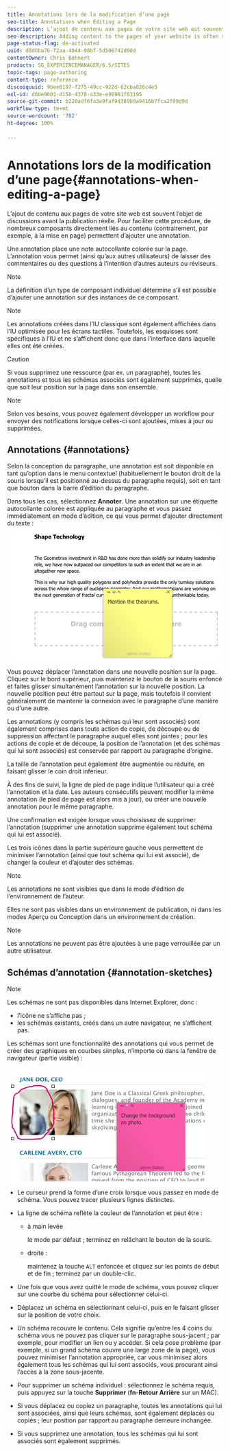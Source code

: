 ```yaml
---
title: Annotations lors de la modification d’une page
seo-title: Annotations when Editing a Page
description: L’ajout de contenu aux pages de votre site web est souvent l’objet de discussions avant la publication réelle. Pour faciliter cette procédure, de nombreux composants directement liés au contenu permettent d’ajouter une annotation.
seo-description: Adding content to the pages of your website is often subject to discussions prior to it actually being published. To aid this, many components directly related to content allow you to add an annotation.
page-status-flag: de-activated
uuid: d8d6ba76-f2aa-4044-98bf-5d506742d90d
contentOwner: Chris Bohnert
products: SG_EXPERIENCEMANAGER/6.5/SITES
topic-tags: page-authoring
content-type: reference
discoiquuid: 9bee0197-f275-49cc-922d-62cba826c4e5
exl-id: d60e9601-d15b-4378-a33e-e90961f63195
source-git-commit: b220adf6fa3e9faf94389b9a9416b7fca2f89d9d
workflow-type: tm+mt
source-wordcount: '782'
ht-degree: 100%

---
```


# Annotations lors de la modification d’une page{#annotations-when-editing-a-page}

L’ajout de contenu aux pages de votre site web est souvent l’objet de discussions avant la publication réelle. Pour faciliter cette procédure, de nombreux composants directement liés au contenu (contrairement, par exemple, à la mise en page) permettent d’ajouter une annotation.

Une annotation place une note autocollante colorée sur la page. L’annotation vous permet (ainsi qu’aux autres utilisateurs) de laisser des commentaires ou des questions à l’intention d’autres auteurs ou réviseurs.

>[!NOTE]
>
>La définition d’un type de composant individuel détermine s’il est possible d’ajouter une annotation sur des instances de ce composant.

>[!NOTE]
>
>Les annotations créées dans l’IU classique sont également affichées dans l’IU optimisée pour les écrans tactiles. Toutefois, les esquisses sont spécifiques à l’IU et ne s’affichent donc que dans l’interface dans laquelle elles ont été créées.

>[!CAUTION]
>
>Si vous supprimez une ressource (par ex. un paragraphe), toutes les annotations et tous les schémas associés sont également supprimés, quelle que soit leur position sur la page dans son ensemble.

>[!NOTE]
>
>Selon vos besoins, vous pouvez également développer un workflow pour envoyer des notifications lorsque celles-ci sont ajoutées, mises à jour ou supprimées.

## Annotations {#annotations}

Selon la conception du paragraphe, une annotation est soit disponible en tant qu’option dans le menu contextuel (habituellement le bouton droit de la souris lorsqu’il est positionné au-dessus du paragraphe requis), soit en tant que bouton dans la barre d’édition du paragraphe.

Dans tous les cas, sélectionnez **Annoter**. Une annotation sur une étiquette autocollante colorée est appliquée au paragraphe et vous passez immédiatement en mode d’édition, ce qui vous permet d’ajouter directement du texte :

![chlimage_1-137](assets/chlimage_1-137.png)

Vous pouvez déplacer l’annotation dans une nouvelle position sur la page. Cliquez sur le bord supérieur, puis maintenez le bouton de la souris enfoncé et faites glisser simultanément l’annotation sur la nouvelle position. La nouvelle position peut être partout sur la page, mais toutefois il convient généralement de maintenir la connexion avec le paragraphe d’une manière ou d’une autre.

Les annotations (y compris les schémas qui leur sont associés) sont également comprises dans toute action de copie, de découpe ou de suppression affectant le paragraphe auquel elles sont jointes ; pour les actions de copie et de découpe, la position de l’annotation (et des schémas qui lui sont associés) est conservée par rapport au paragraphe d’origine.

La taille de l’annotation peut également être augmentée ou réduite, en faisant glisser le coin droit inférieur.

À des fins de suivi, la ligne de pied de page indique l’utilisateur qui a créé l’annotation et la date. Les auteurs consécutifs peuvent modifier la même annotation (le pied de page est alors mis à jour), ou créer une nouvelle annotation pour le même paragraphe.

Une confirmation est exigée lorsque vous choisissez de supprimer l’annotation (supprimer une annotation supprime également tout schéma qui lui est associé).

Les trois icônes dans la partie supérieure gauche vous permettent de minimiser l’annotation (ainsi que tout schéma qui lui est associé), de changer la couleur et d’ajouter des schémas.

>[!NOTE]
>
>Les annotations ne sont visibles que dans le mode d’édition de l’environnement de l’auteur.
>
>Elles ne sont pas visibles dans un environnement de publication, ni dans les modes Aperçu ou Conception dans un environnement de création.

>[!NOTE]
>
>Les annotations ne peuvent pas être ajoutées à une page verrouillée par un autre utilisateur.

## Schémas d’annotation {#annotation-sketches}

>[!NOTE]
>
>Les schémas ne sont pas disponibles dans Internet Explorer, donc :
>
>* l’icône ne s’affiche pas ;
>* les schémas existants, créés dans un autre navigateur, ne s’affichent pas.
>


Les schémas sont une fonctionnalité des annotations qui vous permet de créer des graphiques en courbes simples, n’importe où dans la fenêtre de navigateur (partie visible) :

![chlimage_1-138](assets/chlimage_1-138.png)

* Le curseur prend la forme d’une croix lorsque vous passez en mode de schéma. Vous pouvez tracer plusieurs lignes distinctes.
* La ligne de schéma reflète la couleur de l’annotation et peut être :

   * à main levée

      le mode par défaut ; terminez en relâchant le bouton de la souris.

   * droite :

      maintenez la touche `ALT` enfoncée et cliquez sur les points de début et de fin ; terminez par un double-clic.

* Une fois que vous avez quitté le mode de schéma, vous pouvez cliquer sur une courbe du schéma pour sélectionner celui-ci.
* Déplacez un schéma en sélectionnant celui-ci, puis en le faisant glisser sur la position de votre choix.
* Un schéma recouvre le contenu. Cela signifie qu’entre les 4 coins du schéma vous ne pouvez pas cliquer sur le paragraphe sous-jacent ; par exemple, pour modifier un lien ou y accéder. Si cela pose problème (par exemple, si un grand schéma couvre une large zone de la page), vous pouvez minimiser l’annotation appropriée, car vous minimisez alors également tous les schémas qui lui sont associés, vous procurant ainsi l’accès à la zone sous-jacente.
* Pour supprimer un schéma individuel : sélectionnez le schéma requis, puis appuyez sur la touche **Supprimer** (**fn**-**Retour Arrière** sur un MAC).

* Si vous déplacez ou copiez un paragraphe, toutes les annotations qui lui sont associées, ainsi que leurs schémas, sont également déplacés ou copiés ; leur position par rapport au paragraphe demeure inchangée.
* Si vous supprimez une annotation, tous les schémas qui lui sont associés sont également supprimés.
